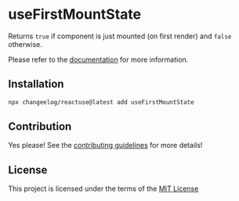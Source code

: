 # useFirstMountState

Returns `true` if component is just mounted (on first render) and `false` otherwise.

Please refer to the [documentation](#) for more information.

## Installation

```bash
npx changeelog/reactuse@latest add useFirstMountState
```

## Contribution

Yes please! See the [contributing guidelines](/CONTRIBUTING.md) for more details!

## License

This project is licensed under the terms of the [MIT License](/LICENSE)
